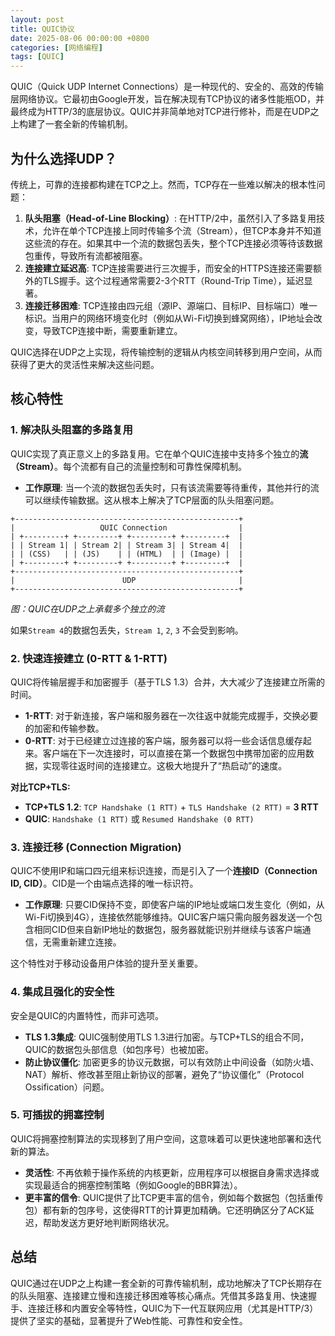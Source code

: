 ```yaml
---
layout: post
title: QUIC协议
date: 2025-08-06 00:00:00 +0800
categories: [网络编程]
tags: [QUIC]
---
```


QUIC（Quick UDP Internet Connections）是一种现代的、安全的、高效的传输层网络协议。它最初由Google开发，旨在解决现有TCP协议的诸多性能瓶OD，并最终成为HTTP/3的底层协议。QUIC并非简单地对TCP进行修补，而是在UDP之上构建了一套全新的传输机制。

## 为什么选择UDP？

传统上，可靠的连接都构建在TCP之上。然而，TCP存在一些难以解决的根本性问题：

1.  **队头阻塞（Head-of-Line Blocking）**: 在HTTP/2中，虽然引入了多路复用技术，允许在单个TCP连接上同时传输多个流（Stream），但TCP本身并不知道这些流的存在。如果其中一个流的数据包丢失，整个TCP连接必须等待该数据包重传，导致所有流都被阻塞。
2.  **连接建立延迟高**: TCP连接需要进行三次握手，而安全的HTTPS连接还需要额外的TLS握手。这个过程通常需要2-3个RTT（Round-Trip Time），延迟显著。
3.  **连接迁移困难**: TCP连接由四元组（源IP、源端口、目标IP、目标端口）唯一标识。当用户的网络环境变化时（例如从Wi-Fi切换到蜂窝网络），IP地址会改变，导致TCP连接中断，需要重新建立。

QUIC选择在UDP之上实现，将传输控制的逻辑从内核空间转移到用户空间，从而获得了更大的灵活性来解决这些问题。

## 核心特性

### 1. 解决队头阻塞的多路复用

QUIC实现了真正意义上的多路复用。它在单个QUIC连接中支持多个独立的**流（Stream）**。每个流都有自己的流量控制和可靠性保障机制。

-   **工作原理**: 当一个流的数据包丢失时，只有该流需要等待重传，其他并行的流可以继续传输数据。这从根本上解决了TCP层面的队头阻塞问题。

```
+--------------------------------------------------+
|                   QUIC Connection                |
| +---------+ +---------+ +---------+ +---------+  |
| | Stream 1| | Stream 2| | Stream 3| | Stream 4|  |
| | (CSS)   | | (JS)    | | (HTML)  | | (Image) |  |
| +---------+ +---------+ +---------+ +---------+  |
+--------------------------------------------------+
|                        UDP                       |
+--------------------------------------------------+
```
*图：QUIC在UDP之上承载多个独立的流*

如果`Stream 4`的数据包丢失，`Stream 1`, `2`, `3` 不会受到影响。

### 2. 快速连接建立 (0-RTT & 1-RTT)

QUIC将传输层握手和加密握手（基于TLS 1.3）合并，大大减少了连接建立所需的时间。

-   **1-RTT**: 对于新连接，客户端和服务器在一次往返中就能完成握手，交换必要的加密和传输参数。
-   **0-RTT**: 对于已经建立过连接的客户端，服务器可以将一些会话信息缓存起来。客户端在下一次连接时，可以直接在第一个数据包中携带加密的应用数据，实现零往返时间的连接建立。这极大地提升了“热启动”的速度。

**对比TCP+TLS:**
-   **TCP+TLS 1.2**: `TCP Handshake (1 RTT)` + `TLS Handshake (2 RTT)` = **3 RTT**
-   **QUIC**: `Handshake (1 RTT)` 或 `Resumed Handshake (0 RTT)`

### 3. 连接迁移 (Connection Migration)

QUIC不使用IP和端口四元组来标识连接，而是引入了一个**连接ID（Connection ID, CID）**。CID是一个由端点选择的唯一标识符。

-   **工作原理**: 只要CID保持不变，即使客户端的IP地址或端口发生变化（例如，从Wi-Fi切换到4G），连接依然能够维持。QUIC客户端只需向服务器发送一个包含相同CID但来自新IP地址的数据包，服务器就能识别并继续与该客户端通信，无需重新建立连接。

这个特性对于移动设备用户体验的提升至关重要。

### 4. 集成且强化的安全性

安全是QUIC的内置特性，而非可选项。

-   **TLS 1.3集成**: QUIC强制使用TLS 1.3进行加密。与TCP+TLS的组合不同，QUIC的数据包头部信息（如包序号）也被加密。
-   **防止协议僵化**: 加密更多的协议元数据，可以有效防止中间设备（如防火墙、NAT）解析、修改甚至阻止新协议的部署，避免了“协议僵化”（Protocol Ossification）问题。

### 5. 可插拔的拥塞控制

QUIC将拥塞控制算法的实现移到了用户空间，这意味着可以更快速地部署和迭代新的算法。

-   **灵活性**: 不再依赖于操作系统的内核更新，应用程序可以根据自身需求选择或实现最适合的拥塞控制策略（例如Google的BBR算法）。
-   **更丰富的信令**: QUIC提供了比TCP更丰富的信令，例如每个数据包（包括重传包）都有新的包序号，这使得RTT的计算更加精确。它还明确区分了ACK延迟，帮助发送方更好地判断网络状况。

## 总结

QUIC通过在UDP之上构建一套全新的可靠传输机制，成功地解决了TCP长期存在的队头阻塞、连接建立慢和连接迁移困难等核心痛点。凭借其多路复用、快速握手、连接迁移和内置安全等特性，QUIC为下一代互联网应用（尤其是HTTP/3）提供了坚实的基础，显著提升了Web性能、可靠性和安全性。
